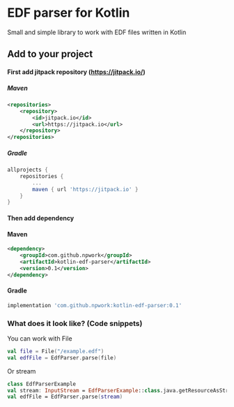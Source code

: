 # EDF parser for Kotlin
Small and simple library to work with EDF files written in Kotlin

## Add to your project
#### First add jitpack repository (https://jitpack.io/)
##### Maven

```xml
<repositories>
    <repository>
        <id>jitpack.io</id>
        <url>https://jitpack.io</url>
    </repository>
</repositories>
```

##### Gradle
```groovy
allprojects {
    repositories {
        ...
        maven { url 'https://jitpack.io' }
    }
}

```
#### Then add dependency
#### Maven
```xml
<dependency>
    <groupId>com.github.npwork</groupId>
    <artifactId>kotlin-edf-parser</artifactId>
    <version>0.1</version>
</dependency>
```

#### Gradle
```groovy
implementation 'com.github.npwork:kotlin-edf-parser:0.1'
```

### What does it look like? (Code snippets)
You can work with File 
```kotlin
val file = File("/example.edf")
val edfFile = EdfParser.parse(file)
```

Or stream 
```kotlin
class EdfParserExample
val stream: InputStream = EdfParserExample::class.java.getResourceAsStream("/example.edf")
val edfFile = EdfParser.parse(stream)
```